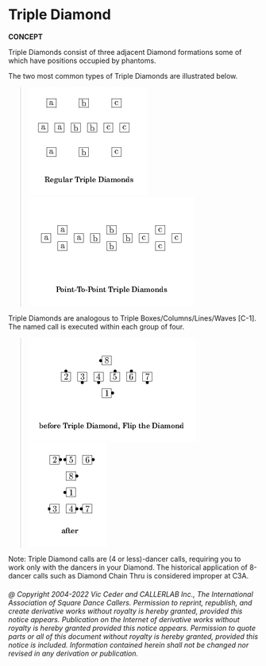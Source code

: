 
# Triple Diamond <anything>
**CONCEPT**   

Triple Diamonds consist of three adjacent Diamond formations
some of which have positions occupied by phantoms.

The two most common types of Triple Diamonds are illustrated
below.

> 
> ![alt](triple_diamond-1.png)
> ![alt](triple_diamond-2.png)
> 

Triple Diamonds are analogous to Triple Boxes/Columns/Lines/Waves [C-1].
The named call is executed within each group of four.

> 
> ![alt](triple_diamond-3.png)
> ![alt](triple_diamond-4.png)
> 

Note: Triple Diamond calls are (4 or less)-dancer calls, requiring
you to work only with the dancers in your Diamond. The historical
application of 8-dancer calls such as Diamond Chain Thru is
considered improper at C3A.

###### @ Copyright 2004-2022 Vic Ceder and CALLERLAB Inc., The International Association of Square Dance Callers. Permission to reprint, republish, and create derivative works without royalty is hereby granted, provided this notice appears. Publication on the Internet of derivative works without royalty is hereby granted provided this notice appears. Permission to quote parts or all of this document without royalty is hereby granted, provided this notice is included. Information contained herein shall not be changed nor revised in any derivation or publication.
